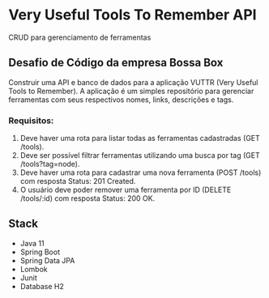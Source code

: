 # Very Useful Tools To Remember API

CRUD para gerenciamento de ferramentas

## Desafio de Código da empresa Bossa Box

Construir uma API e banco de dados para a aplicação VUTTR (Very Useful Tools to Remember). A aplicação é um simples repositório para gerenciar ferramentas com seus respectivos nomes, links, descrições e tags.

### Requisitos:
1. Deve haver uma rota para listar todas as ferramentas cadastradas (GET /tools).
2. Deve ser possível filtrar ferramentas utilizando uma busca por tag (GET /tools?tag=node).
3. Deve haver uma rota para cadastrar uma nova ferramenta (POST /tools) com resposta Status: 201 Created.
4. O usuário deve poder remover uma ferramenta por ID (DELETE /tools/:id) com resposta Status: 200 OK.

## Stack

- Java 11
- Spring Boot
- Spring Data JPA
- Lombok
- Junit
- Database H2
